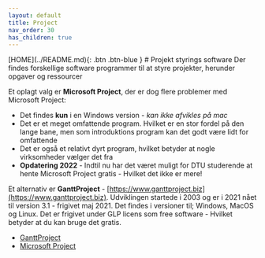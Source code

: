```yaml
---
layout: default
title: Project
nav_order: 30
has_children: true
---
```

<span class="fs-1">
[HOME](../README.md){: .btn .btn-blue }
</span>
# Projekt styrings software
Der findes forskellige software programmer til at styre projekter, herunder opgaver og ressourcer

Et oplagt valg er **Microsoft Project**, der er dog flere problemer med Microsoft Project:

- Det findes **kun** i en Windows version - *kan ikke afvikles på mac*
- Det er et meget omfattende program. Hvilket er en stor fordel på den lange bane, men som introduktions program kan det godt være lidt for omfattende
- Det er også et relativt dyrt program, hvilket betyder at nogle virksomheder vælger det fra
- **Opdatering 2022** - Indtil nu har det været muligt for DTU studerende at hente Microsoft Project gratis - Hvilket det ikke er mere!

Et alternativ er **GanttProject** - [https://www.ganttproject.biz](https://www.ganttproject.biz). Udviklingen startede i 2003 og er i 2021 nået til version 3.1 - frigivet maj 2021.
Det findes i versioner til; Windows, MacOS og Linux. Det er frigivet under GLP licens som free software - Hvilket betyder at du kan bruge det gratis.

- [GanttProject](./ganttproject.md)
- [Microsoft Project](./microsoftproject.md)
